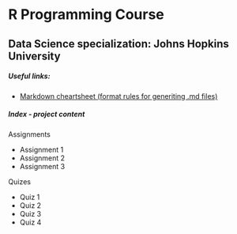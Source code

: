 # R Programming Course
 Data Science specialization: Johns Hopkins University
---

##### Useful links: 
+ [Markdown cheartsheet (format rules for generiting .md files) ](https://github.com/adam-p/markdown-here/wiki/Markdown-Here-Cheatsheet)


##### Index - project content

Assignments
+ Assignment 1
+ Assignment 2
+ Assignment 3

Quizes
+ Quiz 1
+ Quiz 2
+ Quiz 3
+ Quiz 4
